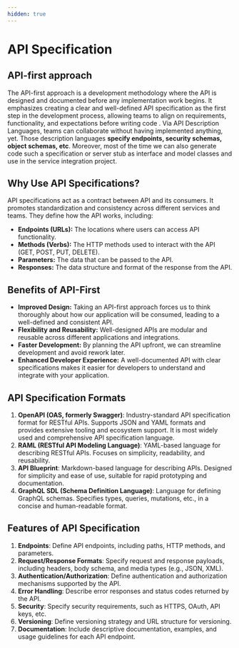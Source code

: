 ```yaml
---
hidden: true
---
```


# API Specification

## API-first approach

The API-first approach is a development methodology where the API is designed and documented before any implementation work begins. It emphasizes creating a clear and well-defined API specification as the first step in the development process, allowing teams to align on requirements, functionality, and expectations before writing code . Via API Description Languages, teams can collaborate without having implemented anything, yet. Those description languages **specify endpoints, security schemas, object schemas, etc**. Moreover, most of the time we can also generate code such a specification or server stub as interface and model classes and use in the service integration project.

## **Why Use API Specifications?**

API specifications act as a contract between API and its consumers. It promotes standardization and consistency across different services and teams. They define how the API works, including:

* **Endpoints (URLs):** The locations where users can access API functionality.
* **Methods (Verbs):** The HTTP methods used to interact with the API (GET, POST, PUT, DELETE).
* **Parameters:** The data that can be passed to the API.
* **Responses:** The data structure and format of the response from the API.

## **Benefits of API-First**

* **Improved Design:** Taking an API-first approach forces us to think thoroughly about how our application will be consumed, leading to a well-defined and consistent API.
* **Flexibility and Reusability:** Well-designed APIs are modular and reusable across different applications and integrations.
* **Faster Development:** By planning the API upfront, we can streamline development and avoid rework later.
* **Enhanced Developer Experience:** A well-documented API with clear specifications makes it easier for developers to understand and integrate with your application.

## API Specification Formats

1. **OpenAPI (OAS, formerly Swagger)**: Industry-standard API specification format for RESTful APIs. Supports JSON and YAML formats and provides extensive tooling and ecosystem support. It is most widely used and comprehensive API specification language.
2. **RAML (RESTful API Modeling Language)**: YAML-based language for describing RESTful APIs. Focuses on simplicity, readability, and reusability.
3. **API Blueprint**: Markdown-based language for describing APIs. Designed for simplicity and ease of use, suitable for rapid prototyping and documentation.
4. **GraphQL SDL (Schema Definition Language)**: Language for defining GraphQL schemas. Specifies types, queries, mutations, etc., in a concise and human-readable format.

## Features of API Specification

1. **Endpoints**: Define API endpoints, including paths, HTTP methods, and parameters.
2. **Request/Response Formats**: Specify request and response payloads, including headers, body schema, and media types (e.g., JSON, XML).
3. **Authentication/Authorization**: Define authentication and authorization mechanisms supported by the API.
4. **Error Handling**: Describe error responses and status codes returned by the API.
5. **Security**: Specify security requirements, such as HTTPS, OAuth, API keys, etc.
6. **Versioning**: Define versioning strategy and URL structure for versioning.
7. **Documentation**: Include descriptive documentation, examples, and usage guidelines for each API endpoint.

